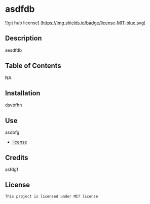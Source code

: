 
# asdfdb 
![git hub license] (https://img.shields.io/badge/license-MIT-blue.svg)
## Description 
aesdfdb

## Table of Contents
NA

## Installation
dsvbfhn

## Use
asdbfg

* [license](#MIT)


## Credits
asfdgf

## License
    
    This project is licensed under MIT license